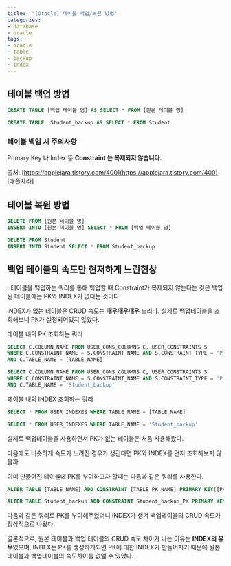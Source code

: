 ```yaml
---
title:  "[Oracle] 테이블 백업/복원 방법"
categories: 
- database
- oracle
tags: 
- oracle
- table
- backup
- index
---
```


## 테이블 백업 방법
```sql
CREATE TABLE [백업 테이블 명] AS SELECT * FROM [원본 테이블 명]
```
```sql
CREATE TABLE  Student_backup AS SELECT * FROM Student
```

### 테이블 백업 시 주의사항

Primary Key 나 Index 등 **Constraint 는 복제되지 않습니다.**

출처: [https://applejara.tistory.com/400](https://applejara.tistory.com/400) [애플자라]

## 테이블 복원 방법
```sql
DELETE FROM [원본 테이블 명]
INSERT INTO [원본 테이블 명] SELECT * FROM [백업 테이블 명]
```
```sql
DELETE FROM Student
INSERT INTO Student SELECT * FROM Student_backup
```

## 백업 테이블의 속도만 현저하게 느린현상

: 테이블을 백업하는 쿼리를 통해 백업할 때 Constraint가 복제되지 않는다는 것은 백업된 테이블에는 PK와 INDEX가 없다는 것이다.

INDEX가 없는 테이블은 CRUD 속도는 **매우매우매우** 느리다. 실제로 백업테이블을 조회해보니 PK가 설정되어있지 않았다.

테이블 내의 PK 조회하는 쿼리
```sql
SELECT C.COLUMN_NAME FROM USER_CONS_COLUMNS C, USER_CONSTRAINTS S
WHERE C.CONSTRAINT_NAME = S.CONSTRAINT_NAME AND S.CONSTRAINT_TYPE = 'P'
AND C.TABLE_NAME = [TABLE_NAME]
```
```sql
SELECT C.COLUMN_NAME FROM USER_CONS_COLUMNS C, USER_CONSTRAINTS S 
WHERE C.CONSTRAINT_NAME = S.CONSTRAINT_NAME AND S.CONSTRAINT_TYPE = 'P'
AND C.TABLE_NAME = 'Student_backup'
```
테이블 내의 INDEX 조회하는 쿼리
```sql
SELECT * FROM USER_INDEXES WHERE TABLE_NAME = [TABLE_NAME]
```
```sql
SELECT * FROM USER_INDEXES WHERE TABLE_NAME = 'Student_backup'
```

실제로 백업테이블을 사용하면서 PK가 없는 테이블은 처음 사용해봤다.

다음에도 비슷하게 속도가 느려진 경우가 생긴다면 PK와 INDEX를 먼저 조회해보지 않을까


이미 만들어진 테이블에 PK를 부여하고자 할때는 다음과 같은 쿼리를 사용한다.
```sql
ALTER TABLE [TABLE_NAME] ADD CONSTRAINT [TABLE_PK_NAME] PRIMARY KEY([PK COLUMN NAME])
```
```sql
ALTER TABLE Student_backup ADD CONSTRAINT Student_backup_PK PRIMARY KEY(StudentNo)
```

다음과 같은 쿼리로 PK를 부여해주었더니 INDEX가 생겨 백업테이블의 CRUD 속도가 정상적으로 나왔다.

결론적으로, 원본 테이블과 백업 테이블의 CRUD 속도 차이가 나는 이유는 **INDEX의 유무**였으며, 
INDEX는 PK를 생성하게되면 PK에 대한 INDEX가 만들어지기 때문에 원본테이블과 백업테이블의 속도차이를 없앨 수 있었다.
